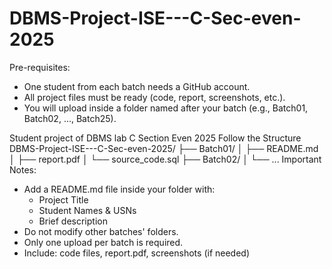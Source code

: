# DBMS-Project-ISE---C-Sec-even-2025
Pre-requisites:
- One student from each batch needs a GitHub account.
- All project files must be ready (code, report, screenshots, etc.).
- You will upload inside a folder named after your batch (e.g., Batch01, Batch02, ..., Batch25).

Student project of DBMS lab C Section Even 2025
Follow the Structure
      DBMS-Project-ISE---C-Sec-even-2025/
      ├── Batch01/
      │   ├── README.md
      │   ├── report.pdf
      │   └── source_code.sql
      ├── Batch02/
      │   └── ...
Important Notes:
- Add a README.md file inside your folder with:
  - Project Title
  - Student Names & USNs
  - Brief description
- Do not modify other batches' folders.
- Only one upload per batch is required.
- Include: code files, report.pdf, screenshots (if needed)
